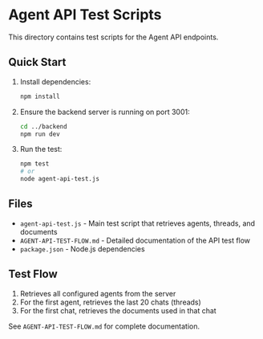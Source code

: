 # Agent API Test Scripts

This directory contains test scripts for the Agent API endpoints.

## Quick Start

1. Install dependencies:
   ```bash
   npm install
   ```

2. Ensure the backend server is running on port 3001:
   ```bash
   cd ../backend
   npm run dev
   ```

3. Run the test:
   ```bash
   npm test
   # or
   node agent-api-test.js
   ```

## Files

- `agent-api-test.js` - Main test script that retrieves agents, threads, and documents
- `AGENT-API-TEST-FLOW.md` - Detailed documentation of the API test flow
- `package.json` - Node.js dependencies

## Test Flow

1. Retrieves all configured agents from the server
2. For the first agent, retrieves the last 20 chats (threads)
3. For the first chat, retrieves the documents used in that chat

See `AGENT-API-TEST-FLOW.md` for complete documentation.